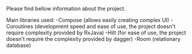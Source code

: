 Please find bellow information about the project.

Main libraries used:
-Compose (allows easily creating complex UI)
-Coroutines (development speed and ease of use, the project doesn't require complexity provided by RxJava)
-Hilt (for ease of use, the project doesn't require the complexity provided by dagger)
-Room (relationary database)
